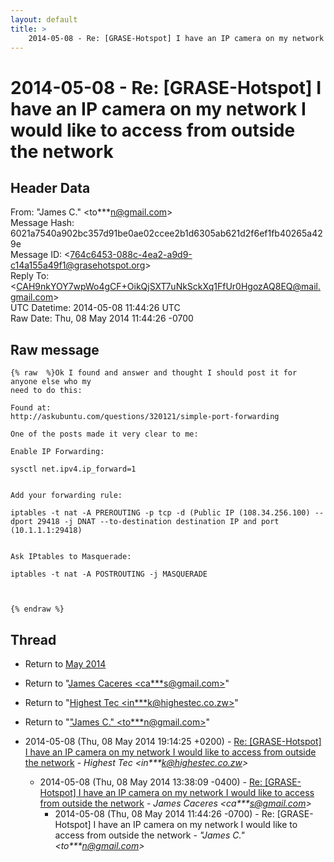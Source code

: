 ```yaml
---
layout: default
title: >
    2014-05-08 - Re: [GRASE-Hotspot] I have an IP camera on my network I would like to access from outside the network
---
```


# 2014-05-08 - Re: [GRASE-Hotspot] I have an IP camera on my network I would like to access from outside the network

## Header Data

From: "James C." \<to***n@gmail.com\><br>
Message Hash: 6021a7540a902bc357d91be0ae02ccee2b1d6305ab621d2f6ef1fb40265a429e<br>
Message ID: \<764c6453-088c-4ea2-a9d9-c14a155a49f1@grasehotspot.org\><br>
Reply To: \<CAH9nkYOY7wpWo4gCF+OikQjSXT7uNkSckXq1FfUr0HgozAQ8EQ@mail.gmail.com\><br>
UTC Datetime: 2014-05-08 11:44:26 UTC<br>
Raw Date: Thu, 08 May 2014 11:44:26 -0700<br>

## Raw message

```
{% raw  %}Ok I found and answer and thought I should post it for anyone else who my 
need to do this:

Found at: 
http://askubuntu.com/questions/320121/simple-port-forwarding

One of the posts made it very clear to me:

Enable IP Forwarding:

sysctl net.ipv4.ip_forward=1


Add your forwarding rule:

iptables -t nat -A PREROUTING -p tcp -d (Public IP (108.34.256.100) --dport 29418 -j DNAT --to-destination destination IP and port (10.1.1.1:29418)


Ask IPtables to Masquerade:

iptables -t nat -A POSTROUTING -j MASQUERADE



{% endraw %}
```

## Thread

+ Return to [May 2014](/archive/2014/05)

+ Return to "[James Caceres <ca***s<span>@</span>gmail.com>](/authors/ca___s_at_gmail_com)"
+ Return to "[Highest Tec <in***k<span>@</span>highestec.co.zw>](/authors/in___k_at_highestec_co_zw)"
+ Return to "["James C." <to***n<span>@</span>gmail.com>](/authors/to___n_at_gmail_com)"

+ 2014-05-08 (Thu, 08 May 2014 19:14:25 +0200) - [Re: [GRASE-Hotspot] I have an IP camera on my network I would like to access from outside the network](/archive/2014/05/c0b3db1721cffa1d26a03f449968795b58665cd346ec8a779d532f063158360f) - _Highest Tec \<in***k@highestec.co.zw\>_
  + 2014-05-08 (Thu, 08 May 2014 13:38:09 -0400) - [Re: [GRASE-Hotspot] I have an IP camera on my network I would like to access from outside the network](/archive/2014/05/b43c3444ca8d4940d49253e9d24b02de242160d102d5b1527ccdb6e56e1e2510) - _James Caceres \<ca***s@gmail.com\>_
    + 2014-05-08 (Thu, 08 May 2014 11:44:26 -0700) - Re: [GRASE-Hotspot] I have an IP camera on my network I would like to access from outside the network - _"James C." \<to***n@gmail.com\>_

